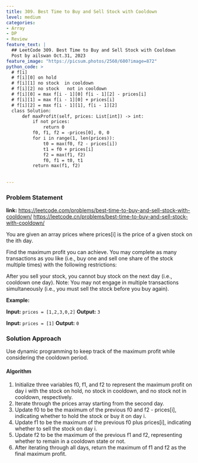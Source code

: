 ```yaml
---
title: 309. Best Time to Buy and Sell Stock with Cooldown
level: medium
categories:
- Array
- DP
- Review
feature_text: |
  ## LeetCode 309. Best Time to Buy and Sell Stock with Cooldown
  Post by ailswan Oct.31, 2023
feature_image: "https://picsum.photos/2560/600?image=872"
python_code: >
  # f[i]
  # f[i][0] on hold
  # f[i][1] no stock  in cooldown
  # f[i][2] no stock   not in cooldown 
  # f[i][0] = max f[i - 1][0] f[i - 1][2] - prices[i]
  # f[i][1] = max f[i - 1][0] + prices[i]
  # f[i][2] = max f[i - 1][1], f[i - 1][2]
  class Solution:
      def maxProfit(self, prices: List[int]) -> int:
          if not prices:
              return 0 
          f0, f1, f2 = -prices[0], 0, 0
          for i in range(1, len(prices)):
              t0 = max(f0, f2 - prices[i])
              t1 = f0 + prices[i]
              f2 = max(f1, f2)
              f0, f1 = t0, t1
          return max(f1, f2)
        
   
---
```


### Problem Statement
**link:**
https://leetcode.com/problems/best-time-to-buy-and-sell-stock-with-cooldown/
https://leetcode.cn/problems/best-time-to-buy-and-sell-stock-with-cooldown/
 
You are given an array prices where prices[i] is the price of a given stock on the ith day.

Find the maximum profit you can achieve. You may complete as many transactions as you like (i.e., buy one and sell one share of the stock multiple times) with the following restrictions:

After you sell your stock, you cannot buy stock on the next day (i.e., cooldown one day).
Note: You may not engage in multiple transactions simultaneously (i.e., you must sell the stock before you buy again).

**Example:**

**Input:** `prices = [1,2,3,0,2]`
**Output:** `3`
 
**Input:** `prices = [1]`
**Output:** `0`

### Solution Approach
Use dynamic programming to keep track of the maximum profit while considering the cooldown period.

#### Algorithm
1. Initialize three variables f0, f1, and f2 to represent the maximum profit on day i with the stock on hold, no stock in cooldown, and no stock not in cooldown, respectively.
2. Iterate through the prices array starting from the second day.
3. Update f0 to be the maximum of the previous f0 and f2 - prices[i], indicating whether to hold the stock or buy it on day i.
4. Update f1 to be the maximum of the previous f0 plus prices[i], indicating whether to sell the stock on day i.
5. Update f2 to be the maximum of the previous f1 and f2, representing whether to remain in a cooldown state or not.
6. After iterating through all days, return the maximum of f1 and f2 as the final maximum profit.